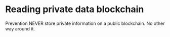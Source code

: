 # Reading private data blockchain

Prevention
NEVER store private information on a public blockchain. No other way around it.